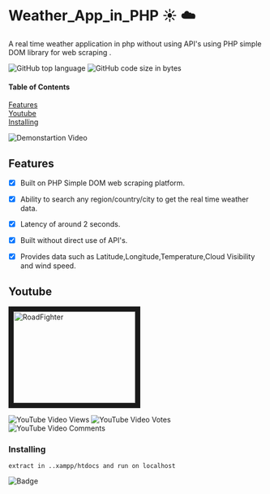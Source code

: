 
# Weather_App_in_PHP   :sunny: :cloud:
A real time weather application in php without using API's  using PHP simple DOM library for web scraping .
 


![GitHub top language](https://img.shields.io/github/languages/top/amoldalwai/Weather_App_in_PHP?style=plastic)
![GitHub code size in bytes](https://img.shields.io/github/languages/code-size/amoldalwai/Weather_App_in_PHP?style=plastic)


#### Table of Contents  
[Features](#Features)  
[Youtube](#Youtube)\
[Installing](#Installing)


![Demonstartion Video](https://j.gifs.com/zvkA2q.gif)




## Features 

- [x] Built on PHP Simple DOM web scraping platform.
- [x] Ability to search any region/country/city to get the real time weather data.
- [x] Latency of around 2 seconds.
- [x] Built without direct use of API's.
- [x] Provides data such as Latitude,Longitude,Temperature,Cloud Visibility and wind speed.




## Youtube

<a href="http://www.youtube.com/watch?feature=player_embedded&v=QRfU9WJJJPE
" target="_blank"><img src="http://img.youtube.com/vi/QRfU9WJJJPE/0.jpg" 
alt="RoadFighter " width="240" height="180" border="10" /></a>

![YouTube Video Views](https://img.shields.io/youtube/views/QRfU9WJJJPE?style=plastic)
![YouTube Video Votes](https://img.shields.io/youtube/likes/QRfU9WJJJPE?style=social&withDislikes)
![YouTube Video Comments](https://img.shields.io/youtube/comments/QRfU9WJJJPE?style=social)


### Installing

```
extract in ..xampp/htdocs and run on localhost
```

![Badge](https://img.shields.io/badge/Made%20by-Amol%20Dalwai-red?style=for-the-badge)

